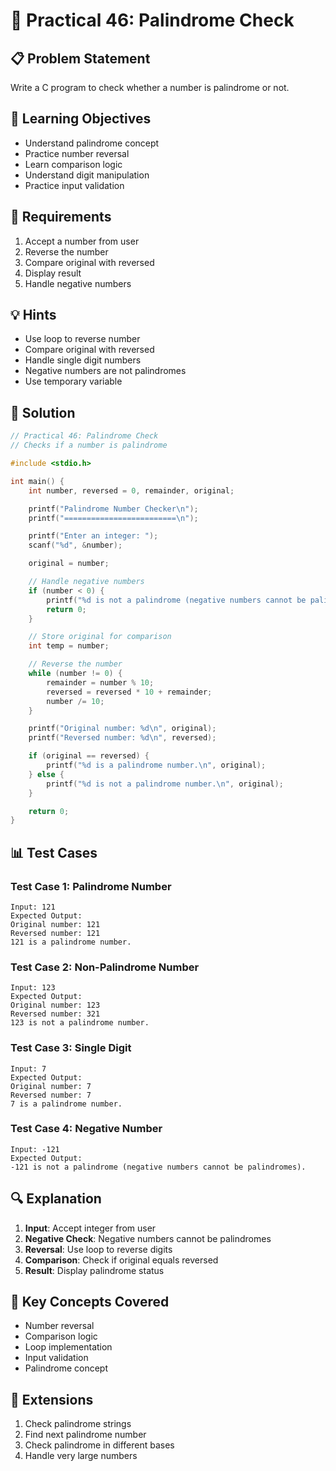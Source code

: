 # 🎯 Practical 46: Palindrome Check

## 📋 Problem Statement

Write a C program to check whether a number is palindrome or not.

## 🎯 Learning Objectives

- Understand palindrome concept
- Practice number reversal
- Learn comparison logic
- Understand digit manipulation
- Practice input validation

## 📝 Requirements

1. Accept a number from user
2. Reverse the number
3. Compare original with reversed
4. Display result
5. Handle negative numbers

## 💡 Hints

- Use loop to reverse number
- Compare original with reversed
- Handle single digit numbers
- Negative numbers are not palindromes
- Use temporary variable

## 🔧 Solution

```c
// Practical 46: Palindrome Check
// Checks if a number is palindrome

#include <stdio.h>

int main() {
    int number, reversed = 0, remainder, original;

    printf("Palindrome Number Checker\n");
    printf("=========================\n");

    printf("Enter an integer: ");
    scanf("%d", &number);

    original = number;

    // Handle negative numbers
    if (number < 0) {
        printf("%d is not a palindrome (negative numbers cannot be palindromes).\n", original);
        return 0;
    }

    // Store original for comparison
    int temp = number;

    // Reverse the number
    while (number != 0) {
        remainder = number % 10;
        reversed = reversed * 10 + remainder;
        number /= 10;
    }

    printf("Original number: %d\n", original);
    printf("Reversed number: %d\n", reversed);

    if (original == reversed) {
        printf("%d is a palindrome number.\n", original);
    } else {
        printf("%d is not a palindrome number.\n", original);
    }

    return 0;
}
```

## 📊 Test Cases

### Test Case 1: Palindrome Number
```
Input: 121
Expected Output:
Original number: 121
Reversed number: 121
121 is a palindrome number.
```

### Test Case 2: Non-Palindrome Number
```
Input: 123
Expected Output:
Original number: 123
Reversed number: 321
123 is not a palindrome number.
```

### Test Case 3: Single Digit
```
Input: 7
Expected Output:
Original number: 7
Reversed number: 7
7 is a palindrome number.
```

### Test Case 4: Negative Number
```
Input: -121
Expected Output:
-121 is not a palindrome (negative numbers cannot be palindromes).
```

## 🔍 Explanation

1. **Input**: Accept integer from user
2. **Negative Check**: Negative numbers cannot be palindromes
3. **Reversal**: Use loop to reverse digits
4. **Comparison**: Check if original equals reversed
5. **Result**: Display palindrome status

## 🎯 Key Concepts Covered

- Number reversal
- Comparison logic
- Loop implementation
- Input validation
- Palindrome concept

## 🚀 Extensions

1. Check palindrome strings
2. Find next palindrome number
3. Check palindrome in different bases
4. Handle very large numbers